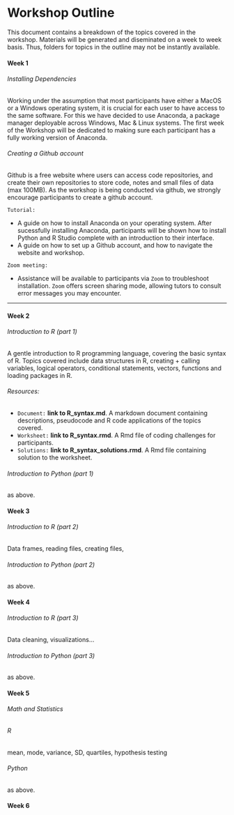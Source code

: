 # Workshop Outline
This document contains a breakdown of the topics covered in the workshop. Materials will be generated and diseminated on a week to week basis. Thus, folders for topics in the outline may not be instantly available.

#### Week 1
###### Installing Dependencies
Working under the assumption that most participants have either a MacOS or a Windows operating system, it is crucial for each user to have access to the same software. For this we have decided to use Anaconda, a package manager deployable across Windows, Mac & Linux systems. The first week of the Workshop will be dedicated to making sure each participant has a fully working version of Anaconda. 

###### Creating a Github account
Github is a free website where users can access code repositories, and create their own repositories to store code, notes and small files of data (max 100MB). As the workshop is being conducted via github, we strongly encourage participants to create a github account. 

`Tutorial:` 
* A guide on how to install Anaconda on your operating system. After sucessfully installing Anaconda, participants will be shown how to install Python and R Studio complete with an introduction to their interface. 
* A guide on how to set up a Github account, and how to navigate the website and workshop. 

`Zoom meeting:`
* Assistance will be available to participants via `Zoom` to troubleshoot installation. `Zoom` offers screen sharing mode, allowing tutors to consult error messages you may encounter. 
 
 ***

#### Week 2 
###### Introduction to R (part 1)
A gentle introduction to R programming language, covering the basic syntax of R. Topics covered include data structures in R, creating + calling variables, logical operators, conditional statements, vectors, functions and loading packages in R. 

###### Resources:
* `Document:` **link to R_syntax.md**. A markdown document containing descriptions, pseudocode and R code applications of the topics covered. 
* `Worksheet:` **link to R_syntax.rmd**. A Rmd file of coding challenges for participants. 
* `Solutions:` **link to R_syntax_solutions.rmd**. A Rmd file containing solution to the worksheet. 

###### Introduction to Python (part 1)
as above. 

#### Week 3 
###### Introduction to R (part 2)
Data frames, reading files, creating files, 

###### Introduction to Python (part 2)
as above.

#### Week 4
###### Introduction to R (part 3)
Data cleaning, visualizations... 

###### Introduction to Python (part 3)
as above.

#### Week 5
###### Math and Statistics
###### R
mean, mode, variance, SD, quartiles, hypothesis testing
###### Python
as above.

#### Week 6
